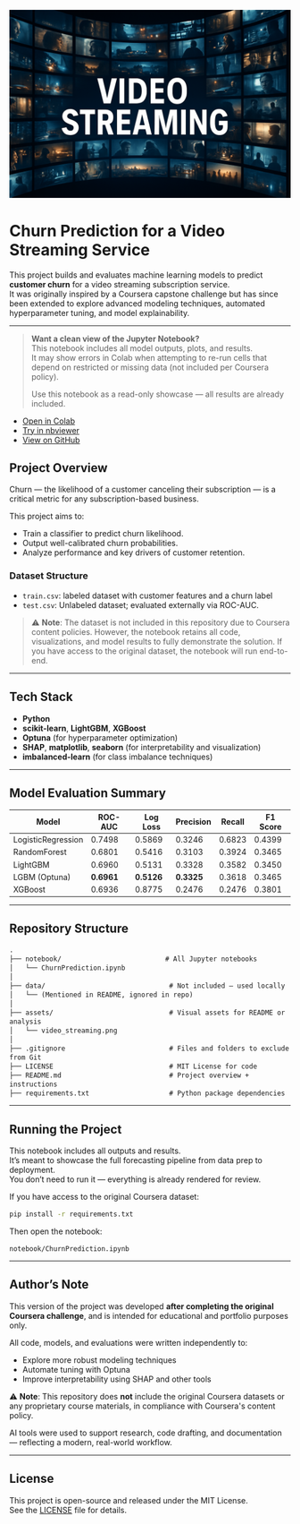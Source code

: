 ![Churn Prediction Banner](assets/video_streaming_service__.png)

# Churn Prediction for a Video Streaming Service

This project builds and evaluates machine learning models to predict **customer churn** for a video streaming subscription service.  
It was originally inspired by a Coursera capstone challenge but has since been extended to explore advanced modeling techniques, automated hyperparameter tuning, and model explainability.

---

> **Want a clean view of the Jupyter Notebook?**  
>  This notebook includes all model outputs, plots, and results.  
> It may show errors in Colab when attempting to re-run cells that depend on restricted or missing data (not included per Coursera policy).
>  
> Use this notebook as a read-only showcase — all results are already included.
> 
- [Open in Colab](https://colab.research.google.com/github/Timensider/churn-prediction-streaming-service/blob/main/notebook/ChurnPrediction.ipynb)
- [Try in nbviewer](https://nbviewer.org/url/raw.githubusercontent.com/Timensider/churn-prediction-streaming-service/main/notebook/ChurnPrediction.ipynb)
- [View on GitHub](https://github.com/Timensider/churn-prediction-streaming-service/blob/main/notebook/ChurnPrediction.ipynb)


## Project Overview

Churn — the likelihood of a customer canceling their subscription — is a critical metric for any subscription-based business.

This project aims to:  
 - Train a classifier to predict churn likelihood.  
 - Output well-calibrated churn probabilities.  
 - Analyze performance and key drivers of customer retention.  

### Dataset Structure

- `train.csv`: labeled dataset with customer features and a churn label
- `test.csv`: Unlabeled dataset; evaluated externally via ROC-AUC.


> ⚠️ **Note**: The dataset is not included in this repository due to Coursera content policies.
> However, the notebook retains all code, visualizations, and model results to fully demonstrate the solution. 
> If you have access to the original dataset, the notebook will run end-to-end.

---

## Tech Stack

- **Python**
- **scikit-learn**, **LightGBM**, **XGBoost**
- **Optuna** (for hyperparameter optimization)
- **SHAP**, **matplotlib**, **seaborn** (for interpretability and visualization)
- **imbalanced-learn** (for class imbalance techniques)

---

## Model Evaluation Summary

| Model            | ROC-AUC    | Log Loss   | Precision | Recall  | F1 Score |
|------------------|------------|-------------|-----------|---------|----------|
| LogisticRegression | 0.7498   | 0.5869      | 0.3246    | 0.6823  | 0.4399   |
| RandomForest      | 0.6801    | 0.5416      | 0.3103    | 0.3924  | 0.3465   |
| LightGBM          | 0.6960    | 0.5131      | 0.3328    | 0.3582  | 0.3450   |
| LGBM (Optuna)     | **0.6961**| **0.5126**  | **0.3325**| 0.3618  | 0.3465   |
| XGBoost           | 0.6936    | 0.8775      | 0.2476    | 0.2476  | 0.3801   |

---

## Repository Structure

```
.
├── notebook/                          # All Jupyter notebooks
│   └── ChurnPrediction.ipynb
│
├── data/                               # Not included – used locally
│   └── (Mentioned in README, ignored in repo)
│
├── assets/                             # Visual assets for README or analysis
│   └── video_streaming.png
│
├── .gitignore                          # Files and folders to exclude from Git
├── LICENSE                             # MIT License for code
├── README.md                           # Project overview + instructions
├── requirements.txt                    # Python package dependencies

```

---

## Running the Project

This notebook includes all outputs and results.  
It’s meant to showcase the full forecasting pipeline from data prep to deployment.  
You don’t need to run it — everything is already rendered for review.

If you have access to the original Coursera dataset:

```bash
pip install -r requirements.txt
```

Then open the notebook:
```
notebook/ChurnPrediction.ipynb
```

---

## Author’s Note

This version of the project was developed **after completing the original Coursera challenge**, and is intended for educational and portfolio purposes only.

All code, models, and evaluations were written independently to:
- Explore more robust modeling techniques
- Automate tuning with Optuna
- Improve interpretability using SHAP and other tools

⚠️ **Note**: This repository does **not** include the original Coursera datasets or any proprietary course materials, in compliance with Coursera's content policy.

AI tools were used to support research, code drafting, and documentation — reflecting a modern, real-world workflow.

---

## License

This project is open-source and released under the MIT License.  
See the [LICENSE](LICENSE) file for details.


